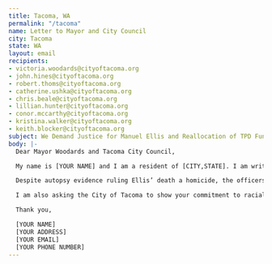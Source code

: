```yaml
---
title: Tacoma, WA
permalink: "/tacoma"
name: Letter to Mayor and City Council
city: Tacoma
state: WA
layout: email
recipients:
- victoria.woodards@cityoftacoma.org
- john.hines@cityoftacoma.org
- robert.thoms@cityoftacoma.org
- catherine.ushka@cityoftacoma.org
- chris.beale@cityoftacoma.org
- lillian.hunter@cityoftacoma.org
- conor.mccarthy@cityoftacoma.org
- kristina.walker@cityoftacoma.org
- keith.blocker@cityoftacoma.org
subject: We Demand Justice for Manuel Ellis and Reallocation of TPD Funds
body: |-
  Dear Mayor Woodards and Tacoma City Council,

  My name is [YOUR NAME] and I am a resident of [CITY,STATE]. I am writing to demand justice for Manuel Ellis, an innocent Black man who was murdered by Tacoma police officers on March 3, and so many murdered Black people before him.

  Despite autopsy evidence ruling Ellis’ death a homicide, the officers involved in this murder have not been charged and are still employed at the Tacoma Police Department. This is unacceptable. Administrative leave is not enough. I demand that these officers be fired and arrested for their crimes.

  I am also asking the City of Tacoma to show your commitment to racial justice moving forward by opposing any increase in the Tacoma Police Department’s budget, and re-allocating city resources from policing to services that keep Black people safe, such as healthcare, education, and community programs.

  Thank you,

  [YOUR NAME]
  [YOUR ADDRESS]
  [YOUR EMAIL]
  [YOUR PHONE NUMBER]
---
```


